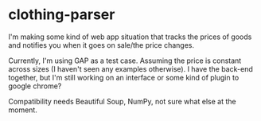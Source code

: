 # clothing-parser

I'm making some kind of web app situation that tracks the prices of goods and notifies you when it goes on sale/the price changes. 

Currently, I'm using GAP as a test case. Assuming the price is constant across sizes (I haven't seen any examples otherwise). I have the back-end together, but I'm still working on an interface or some kind of plugin to google chrome?

Compatibility needs Beautiful Soup, NumPy, not sure what else at the moment.
